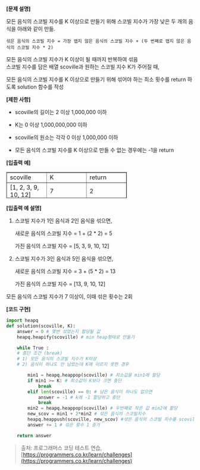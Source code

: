 **\[문제 설명\]**

모든 음식의 스코빌 지수를 K 이상으로 만들기 위해 스코빌 지수가 가장 낮은 두 개의 음식을 아래와 같이 만듦.

```
섞은 음식의 스코빌 지수 = 가장 맵지 않은 음식의 스코빌 지수 + (두 번째로 맵지 않은 음식의 스코빌 지수 * 2)
```

모든 음식의 스코빌 지수가 K 이상이 될 때까지 반복하여 섞음  
스코빌 지수를 담은 배열 scoville과 원하는 스코빌 지수 K가 주어질 때,

모든 음식의 스코빌 지수를 K 이상으로 만들기 위해 섞어야 하는 최소 횟수를 return 하도록 solution 함수를 작성

**\[제한 사항\]**

-   scoville의 길이는 2 이상 1,000,000 이하
    
-   K는 0 이상 1,000,000,000 이하
    
-   scoville의 원소는 각각 0 이상 1,000,000 이하
    
-   모든 음식의 스코빌 지수를 K 이상으로 만들 수 없는 경우에는 -1을 return
    

**\[입출력 예\]**

<table style="letter-spacing: 0px; border-collapse: collapse; width: 64.3023%; height: 70px;" border="1"><tbody><tr style="height: 19px;"><td style="width: 33.3333%; height: 19px;"><span>scoville</span></td><td style="width: 33.3333%; height: 19px;"><span>K</span></td><td style="width: 33.3333%; height: 19px;"><span>return</span></td></tr><tr style="height: 19px;"><td style="width: 33.3333%; height: 19px;"><span>[1, 2, 3, 9, 10, 12]</span></td><td style="width: 33.3333%; height: 19px;">7</td><td style="width: 33.3333%; height: 19px;">2</td></tr></tbody></table>

**\[입출력 예 설명\]**

1.  스코빌 지수가 1인 음식과 2인 음식을 섞으면,
    
    새로운 음식의 스코빌 지수 = 1 + (2 \* 2) = 5
    
    가진 음식의 스코빌 지수 = \[5, 3, 9, 10, 12\]
    
2.  스코빌 지수가 3인 음식과 5인 음식을 섞으면,
    
    새로운 음식의 스코빌 지수 = 3 + (5 \* 2) = 13
    
    가진 음식의 스코빌 지수 = \[13, 9, 10, 12\]
    

모든 음식의 스코빌 지수가 7 이상이, 이때 섞은 횟수는 2회

**\[코드 구현\]**

```python
import heapq
def solution(scoville, K):
    answer = 0 # 몇번 섞었는지 할당될 값
    heapq.heapify(scoville) # min heap형태로 만들기

    while True :
    # 중단 조건 (break)
    # 1) 모든 음식의 스코빌 지수가 K이상
    # 2) 음식이 하나도 안 남았는데 K에 이르지 못한 경우

        min1 = heapq.heappop(scoville) # 최소값을 min1에 할당
        if min1 >= K: # 최소값이 K보다 크면 중단
            break
        elif len(scoville) == 0: # 남은 음식이 하나도 없으면
            answer = -1 # k에 -1 할당하고 중단
            break
        min2 = heapq.heappop(scoville) # 두번째로 작은 값 min2에 할당
        new_scov = min1 + 2*min2 # 섞은 음식의 스코빌지수
        heapq.heappush(scoville, new_scov) #섞은 음식의 스코빌 지수를 scoville에 push
        answer += 1 # 섞은 횟수 1 증가

    return answer
```

> 출처: 프로그래머스 코딩 테스트 연습, [https://programmers.co.kr/learn/challenges](https://programmers.co.kr/learn/challenges)